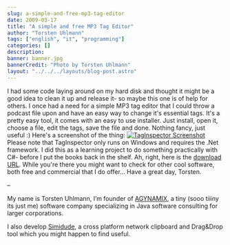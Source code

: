 ```yaml
---
slug: a-simple-and-free-mp3-tag-editor
date: 2009-03-17
title: "A simple and free MP3 Tag Editor"
author: "Torsten Uhlmann"
tags: ["english", "it", "programming"]
categories: []
description:
banner: banner.jpg
bannerCredit: "Photo by Torsten Uhlmann"
layout: "../../../layouts/blog-post.astro"
---
```


I had some code laying around on my hard disk and thought it might be a good idea to clean it up and release it- so maybe this one is of help for others. I once had a need for a simple MP3 tag editor that I could throw a podcast file upon and have an easy way to change it's essential tags. It's a pretty easy tool, it comes with an easy to use installer. Just install, open it, choose a file, edit the tags, save the file and done. Nothing fancy, just useful :) Here's a screenshot of the thing: [![](http://blog.agynamix.de/wp-content/uploads/2009/03/taginspector-300x241.jpg "TagInspector Screenshot")](./taginspector.jpg) Please note that TagInspector only runs on Windows and requires the .Net framework. I did this as a learning project to do something practically with C\#- before I put the books back in the shelf. Ah, right, here is the [download URL](http://cms.agynamix.de/downloads/cat_view-2.html). While you're there you might want to check for other cool software, both free and commercial that I do offer... Have a great day, Torsten.

–

My name is Torsten Uhlmann, I’m founder of [AGYNAMIX](http://www.agynamix.de/), a tiny (sooo tiiiny its just me) software company specializing in Java software consulting for larger corporations.

I also develop [Simidude](http://www.simidude.com/), a cross platform network clipboard and Drag&Drop tool which you might happen to find useful.
